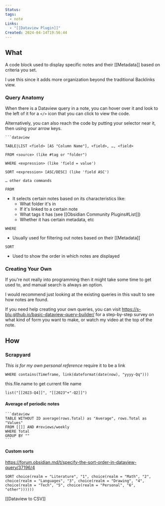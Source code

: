 ```yaml
---
Status: 
tags:
  - note
Links:
  - "[[Dataview Plugin]]"
Created: 2024-04-14T19:56:44
---
```

## What
A code block used to display specific notes and their [[Metadata]] based on criteria you set.

I use this since it adds more organization beyond the traditional Backlinks view.
### Query Anatomy

When there is a Dataview query in a note, you can hover over it and look to the left of it for a `</>` icon that you can click to view the code.

Alternatively, you can also reach the code by putting your selector near it, then using your arrow keys.

````
```dataview

TABLE|LIST <field> [AS "Column Name"], <field>, …, <field>

FROM <source> (like #tag or "folder")

WHERE <expression> (like 'field = value')

SORT <expression> [ASC/DESC] (like 'field ASC')

… other data commands

````

`FROM`

- It selects certain notes based on its characteristics like:
  - What folder it's in
  - If it's linked to a certain note
  - What tags it has (see [[Obsidian Community Plugins#List]])
  - Whether it has certain metadata, etc

`WHERE`

- Usually used for filtering out notes based on their [[Metadata]]

`SORT`

- Used to show the order in which notes are displayed

### Creating Your Own

If you're not really into programming then it might take some time to get used to, and manual search is always an option.

I would recommend just looking at the existing queries in this vault to see how notes are found.

If you need help creating your own queries, you can visit https://s-blu.github.io/basic-dataview-query-builder/ for a step-by-step survey on what kind of form you want to make, or watch my video at the top of the note.

## How
### Scrapyard
*This is for my own personal reference*
require it to be a link

```
WHERE contains(Timeframe, link(dateformat(date(now), "yyyy-Qq")))
```

this.file.name to get current file name

```
list("[[2023-Q4]]", "[[2023"+"-Q2]]")
```

#### Average of periodic notes

````
```dataview
TABLE WITHOUT ID average(rows.Total) as "Average", rows.Total as "Values"
FROM [[]] AND #reviews/weekly
WHERE Total
GROUP BY ""
```
````

#### Custom sorts

https://forum.obsidian.md/t/specify-the-sort-order-in-dataview-query/37196/4

```
SORT choice(realm = "Literature", "1", choice(realm = "Math", "2", choice(realm = "Languages", "3", choice(realm = "Drawing", "4", choice(realm = "Tech", "5", choice(realm = "Personal", "6", "other"))))))
```

[[Dataview to CSV]]